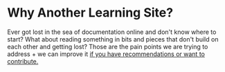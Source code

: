 # Why Another Learning Site?

Ever got lost in the sea of documentation online and don't know where to start? What about reading something in bits and pieces that don't build on each other and getting lost? Those are the pain points we are trying to address + we can improve it [if you have recommendations or want to contribute.](https://github.com/SAPonMicrosoftAzure/SAP-on-Azure-Info/issues) 





